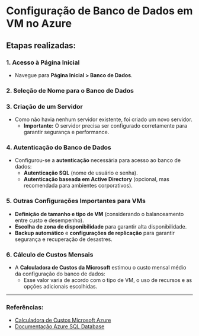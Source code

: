 # Configuração de Banco de Dados em VM no Azure

## Etapas realizadas:

### 1. Acesso à Página Inicial
- Navegue para **Página Inicial > Banco de Dados**.

### 2. Seleção de Nome para o Banco de Dados

### 3. Criação de um Servidor
- Como não havia nenhum servidor existente, foi criado um novo servidor.
  - **Importante:** O servidor precisa ser configurado corretamente para garantir segurança e performance.

### 4. Autenticação do Banco de Dados
- Configurou-se a **autenticação** necessária para acesso ao banco de dados:
  - **Autenticação SQL** (nome de usuário e senha).
  - **Autenticação baseada em Active Directory** (opcional, mas recomendada para ambientes corporativos).

### 5. Outras Configurações Importantes para VMs
  - **Definição de tamanho e tipo de VM** (considerando o balanceamento entre custo e desempenho).
  - **Escolha de zona de disponibilidade** para garantir alta disponibilidade.
  - **Backup automático** e **configurações de replicação** para garantir segurança e recuperação de desastres.

### 6. Cálculo de Custos Mensais
- A **Calculadora de Custos da Microsoft** estimou o custo mensal médio da configuração do banco de dados:
  - Esse valor varia de acordo com o tipo de VM, o uso de recursos e as opções adicionais escolhidas.

---

### Referências:
- [Calculadora de Custos Microsoft Azure](https://azure.microsoft.com/en-us/pricing/calculator/)
- [Documentação Azure SQL Database](https://learn.microsoft.com/en-us/azure/azure-sql/)
